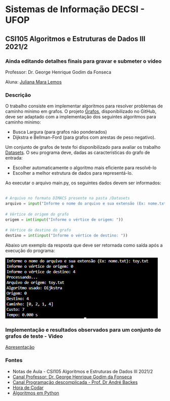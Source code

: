 # Sistemas de Informação DECSI - UFOP
## CSI105 Algoritmos e Estruturas de Dados III 2021/2

### Ainda editando detalhes finais para gravar e submeter o vídeo

Professor: Dr. George Henrique Godim da Fonseca

Aluna: [Juliana Mara Lemos](https://github.com/julianamlemos)

### Descrição
O trabalho consiste em implementar algoritmos para resolver problemas de caminho mínimo em grafos.
O projeto [Grafos](https://github.com/georgehgfonseca/Grafos), disponibilizado no GitHub,
deve ser adaptado com a implementação dos seguintes algoritmos para caminho mínimo:
- Busca Largura (para grafos não ponderados)
- Dijkstra e Bellman-Ford (para grafos com arestas de peso negativo).

Um conjunto de grafos de teste foi disponibilizado para avaliar os trabalho [Datasets](https://github.com/julianamlemos/AEDS_3/Datasets).
O seu programa deve, dadas as características do grafo de entrada:
- Escolher automaticamente o algoritmo mais eficiente para resolvê-lo
- Escolher a melhor estrutura de dados para representá-lo.

Ao executar o arquivo main.py, os seguintes dados devem ser informados:
```python

# Arquivo no formato DIMACS presente na pasta /Datasets
arquivo = input("Informe o nome do arquivo e sua extensão (Ex: nome.txt): ")

# Vértice de origem do grafo
origem = int(input("Informe o vértice de origem: "))

# Vértice de destino do grafo
destino = int(input("Informe o vértice de destino: "))
```

Abaixo um exemplo da resposta que deve ser retornada como saída após a execução do programa:

![Exemplo de saída do programa após a execução do mesmo](https://github.com/julianamlemos/AEDS_3/blob/main/Print%20ex_execu%C3%A7%C3%A3o.PNG)

### Implementação e resultados observados para um conjunto de grafos de teste - Video
[Apresentação](link)

### Fontes
- Notas de Aula - CSI105 Algoritmos e Estruturas de Dados III 2021/2
- [Canal Professor: Dr. George Henrique Godim da Fonseca ](https://www.youtube.com/playlist?list=PLsfh2zkrGs9lf7im2y6ZDlbIrspKBdVD3)
- [Canal Programação descomplicada - Prof. Dr André Backes](https://www.youtube.com/playlist?list=PL8iN9FQ7_jt5TITT-3c4L6xNSmQMx1T4e)
- [Hora de Codar](https://www.horadecodar.com.br/category/python/)
- [Algoritmos em Python](https://algoritmosempython.com.br/cursos/algoritmos-python/intro/)



